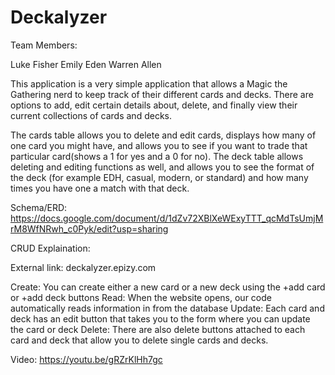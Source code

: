 # Deckalyzer

Team Members:

Luke Fisher
Emily Eden
Warren Allen

This application is a very simple application that allows a Magic the Gathering nerd to keep track of their different cards and decks. There are options to add, edit certain details about, delete, and finally view their current collections of cards and decks. 

The cards table allows you to delete and edit cards, displays how many of one card you might have, and allows you to see if you want to trade that particular card(shows a 1 for yes and a 0 for no). The deck table allows deleting and editing functions as well, and allows you to see the format of the deck (for example EDH, casual, modern, or standard) and how many times you have one a match with that deck.

Schema/ERD:
https://docs.google.com/document/d/1dZv72XBlXeWExyTTT_qcMdTsUmjMrM8WfNRwh_c0Pyk/edit?usp=sharing

CRUD Explaination:

External link: deckalyzer.epizy.com

Create: You can create either a new card or a new deck using the +add card or +add deck buttons
Read: When the website opens, our code automatically reads information in from the database
Update: Each card and deck has an edit button that takes you to the form where you can update the card or deck
Delete: There are also delete buttons attached to each card and deck that allow you to delete single cards and decks.

Video:
https://youtu.be/gRZrKlHh7gc
